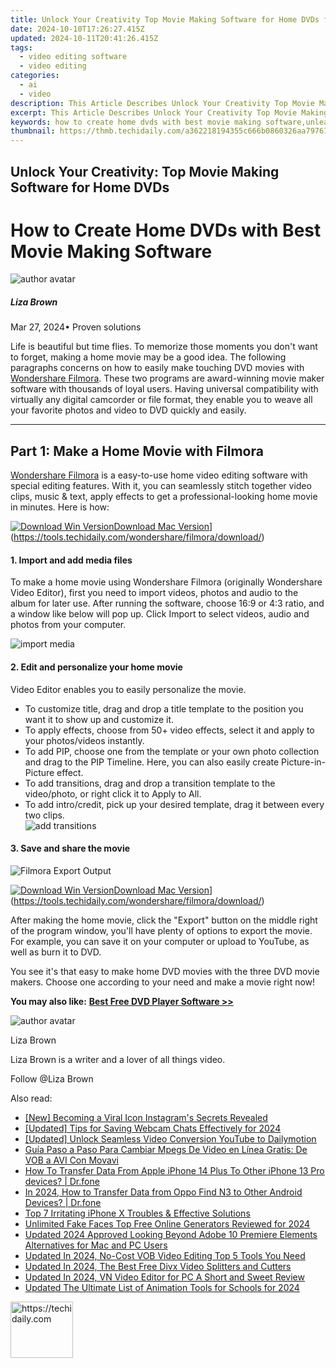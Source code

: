 ```yaml
---
title: Unlock Your Creativity Top Movie Making Software for Home DVDs for 2024
date: 2024-10-10T17:26:27.415Z
updated: 2024-10-11T20:41:26.415Z
tags: 
  - video editing software
  - video editing
categories: 
  - ai
  - video
description: This Article Describes Unlock Your Creativity Top Movie Making Software for Home DVDs for 2024
excerpt: This Article Describes Unlock Your Creativity Top Movie Making Software for Home DVDs for 2024
keywords: how to create home dvds with best movie making software,unleash your creativity top 8 movie creation software for mac,unleash your creativity top 10 free video editing software for chrome os,unlock your creativity top movie making software for home dvds,unleash your creativity top mts video editing software 2023,unleash your creativity top free video editing software for chromebook,unleash your creativity top 3d video making software
thumbnail: https://thmb.techidaily.com/a362218194355c666b0860326aa79761dfe27d2518f12f424f4610cd1ffe517b.jpg
---
```


## Unlock Your Creativity: Top Movie Making Software for Home DVDs

# How to Create Home DVDs with Best Movie Making Software

![author avatar](https://lh5.googleusercontent.com/-AIMmjowaFs4/AAAAAAAAAAI/AAAAAAAAABc/Y5UmwDaI7HU/s250-c-k/photo.jpg)

##### Liza Brown

 Mar 27, 2024• Proven solutions

Life is beautiful but time flies. To memorize those moments you don't want to forget, making a home movie may be a good idea. The following paragraphs concerns on how to easily make touching DVD movies with [Wondershare Filmora](https://tools.techidaily.com/wondershare/filmora/download/). These two programs are award-winning movie maker software with thousands of loyal users. Having universal compatibility with virtually any digital camcorder or file format, they enable you to weave all your favorite photos and video to DVD quickly and easily.

---

## Part 1: Make a Home Movie with Filmora

[Wondershare Filmora](https://tools.techidaily.com/wondershare/filmora/download/) is a easy-to-use home video editing software with special editing features. With it, you can seamlessly stitch together video clips, music & text, apply effects to get a professional-looking home movie in minutes. Here is how:

[![Download Win Version](https://images.wondershare.com/filmora/guide/download-btn-win.jpg)](https://tools.techidaily.com/wondershare/filmora/download/)[Download Mac Version](https://images.wondershare.com/filmora/guide/download-btn-mac.jpg)](https://tools.techidaily.com/wondershare/filmora/download/)

#### 1\. Import and add media files

To make a home movie using Wondershare Filmora (originally Wondershare Video Editor), first you need to import videos, photos and audio to the album for later use. After running the software, choose 16:9 or 4:3 ratio, and a window like below will pop up. Click Import to select videos, audio and photos from your computer.

![import media](https://images.wondershare.com/filmora/article-images/video-editor-main-interface-1.jpg)

#### 2\. Edit and personalize your home movie

Video Editor enables you to easily personalize the movie.

* To customize title, drag and drop a title template to the position you want it to show up and customize it.
* To apply effects, choose from 50+ video effects, select it and apply to your photos/videos instantly.
* To add PIP, choose one from the template or your own photo collection and drag to the PIP Timeline. Here, you can also easily create Picture-in-Picture effect.
* To add transitions, drag and drop a transition template to the video/photo, or right click it to Apply to All.
* To add intro/credit, pick up your desired template, drag it between every two clips.  
![add transitions](https://images.wondershare.com/filmora/article-images/transitions-filmora9-mac.png)

#### 3\. Save and share the movie

![Filmora Export Output](https://images.wondershare.com/filmora/article-images/export-output.jpg)

[![Download Win Version](https://images.wondershare.com/filmora/guide/download-btn-win.jpg)](https://tools.techidaily.com/wondershare/filmora/download/)[Download Mac Version](https://images.wondershare.com/filmora/guide/download-btn-mac.jpg)](https://tools.techidaily.com/wondershare/filmora/download/)

After making the home movie, click the "Export" button on the middle right of the program window, you'll have plenty of options to export the movie. For example, you can save it on your computer or upload to YouTube, as well as burn it to DVD.

You see it's that easy to make home DVD movies with the three DVD movie makers. Choose one according to your need and make a movie right now!

**You may also like:** [**Best Free DVD Player Software >>**](https://tools.techidaily.com/wondershare/filmora/download/)

![author avatar](https://lh5.googleusercontent.com/-AIMmjowaFs4/AAAAAAAAAAI/AAAAAAAAABc/Y5UmwDaI7HU/s250-c-k/photo.jpg)

Liza Brown

Liza Brown is a writer and a lover of all things video.

Follow @Liza Brown

<ins class="adsbygoogle"
      style="display:block"
      data-ad-client="ca-pub-7571918770474297"
      data-ad-slot="8358498916"
      data-ad-format="auto"
      data-full-width-responsive="true"></ins>

<span class="atpl-alsoreadstyle">Also read:</span>
<div><ul>
<li><a href="https://instagram-video-recordings.techidaily.com/new-becoming-a-viral-icon-instagrams-secrets-revealed/"><u>[New] Becoming a Viral Icon Instagram's Secrets Revealed</u></a></li>
<li><a href="https://screen-recording.techidaily.com/updated-tips-for-saving-webcam-chats-effectively-for-2024/"><u>[Updated] Tips for Saving Webcam Chats Effectively for 2024</u></a></li>
<li><a href="https://facebook-video-share.techidaily.com/updated-unlock-seamless-video-conversion-youtube-to-dailymotion/"><u>[Updated] Unlock Seamless Video Conversion YouTube to Dailymotion</u></a></li>
<li><a href="https://some-guidance.techidaily.com/guia-paso-a-paso-para-cambiar-mpegs-de-video-en-linea-gratis-de-vob-a-avi-con-movavi/"><u>Guía Paso a Paso Para Cambiar Mpegs De Video en Línea Gratis: De VOB a AVI Con Movavi</u></a></li>
<li><a href="https://techidaily.com/how-to-transfer-data-from-apple-iphone-14-plus-to-other-iphone-13-pro-devices-drfone-by-drfone-transfer-data-from-ios-transfer-data-from-ios/"><u>How To Transfer Data From Apple iPhone 14 Plus To Other iPhone 13 Pro devices? | Dr.fone</u></a></li>
<li><a href="https://android-transfer.techidaily.com/in-2024-how-to-transfer-data-from-oppo-find-n3-to-other-android-devices-drfone-by-drfone-transfer-from-android-transfer-from-android/"><u>In 2024, How to Transfer Data from Oppo Find N3 to Other Android Devices? | Dr.fone</u></a></li>
<li><a href="https://fox-that.techidaily.com/top-7-irritating-iphone-x-troubles-and-effective-solutions/"><u>Top 7 Irritating iPhone X Troubles & Effective Solutions</u></a></li>
<li><a href="https://video-content-creator.techidaily.com/unlimited-fake-faces-top-free-online-generators-reviewed-for-2024/"><u>Unlimited Fake Faces Top Free Online Generators Reviewed for 2024</u></a></li>
<li><a href="https://video-content-creator.techidaily.com/updated-2024-approved-looking-beyond-adobe-10-premiere-elements-alternatives-for-mac-and-pc-users/"><u>Updated 2024 Approved Looking Beyond Adobe 10 Premiere Elements Alternatives for Mac and PC Users</u></a></li>
<li><a href="https://video-content-creator.techidaily.com/updated-in-2024-no-cost-vob-video-editing-top-5-tools-you-need/"><u>Updated In 2024, No-Cost VOB Video Editing Top 5 Tools You Need</u></a></li>
<li><a href="https://video-content-creator.techidaily.com/updated-in-2024-the-best-free-divx-video-splitters-and-cutters/"><u>Updated In 2024, The Best Free Divx Video Splitters and Cutters</u></a></li>
<li><a href="https://video-content-creator.techidaily.com/updated-in-2024-vn-video-editor-for-pc-a-short-and-sweet-review/"><u>Updated In 2024, VN Video Editor for PC A Short and Sweet Review</u></a></li>
<li><a href="https://video-content-creator.techidaily.com/updated-the-ultimate-list-of-animation-tools-for-schools-for-2024/"><u>Updated The Ultimate List of Animation Tools for Schools for 2024</u></a></li>
</ul></div>

<!-- affiliate ads begin -->
<a href="https://bluettius.sjv.io/c/5597632/2148619/17108" target="_top" id="2148619">
  <img src="//a.impactradius-go.com/display-ad/17108-2148619" border="0" alt="https://techidaily.com" width="100" height="90"/>
</a>
<img height="0" width="0" src="https://bluettius.sjv.io/i/5597632/2148619/17108" style="position:absolute;visibility:hidden;" border="0" />
<!-- affiliate ads end -->

